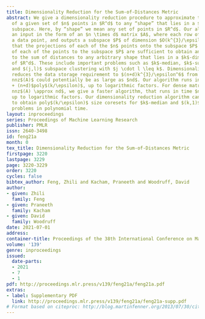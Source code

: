 ```yaml
---
title: Dimensionality Reduction for the Sum-of-Distances Metric
abstract: We give a dimensionality reduction procedure to approximate the sum of distances
  of a given set of $n$ points in $R^d$ to any “shape” that lies in a $k$-dimensional
  subspace. Here, by “shape” we mean any set of points in $R^d$. Our algorithm takes
  an input in the form of an $n \times d$ matrix $A$, where each row of $A$ denotes
  a data point, and outputs a subspace $P$ of dimension $O(k^{3}/\epsilon^6)$ such
  that the projections of each of the $n$ points onto the subspace $P$ and the distances
  of each of the points to the subspace $P$ are sufficient to obtain an $\epsilon$-approximation
  to the sum of distances to any arbitrary shape that lies in a $k$-dimensional subspace
  of $R^d$. These include important problems such as $k$-median, $k$-subspace approximation,
  and $(j,l)$ subspace clustering with $j \cdot l \leq k$. Dimensionality reduction
  reduces the data storage requirement to $(n+d)k^{3}/\epsilon^6$ from nnz$(A)$. Here
  nnz$(A)$ could potentially be as large as $nd$. Our algorithm runs in time nnz$(A)/\epsilon^2
  + (n+d)$poly$(k/\epsilon)$, up to logarithmic factors. For dense matrices, where
  nnz$(A) \approx nd$, we give a faster algorithm, that runs in time $nd + (n+d)$poly$(k/\epsilon)$
  up to logarithmic factors. Our dimensionality reduction algorithm can also be used
  to obtain poly$(k/\epsilon)$ size coresets for $k$-median and $(k,1)$-subspace approximation
  problems in polynomial time.
layout: inproceedings
series: Proceedings of Machine Learning Research
publisher: PMLR
issn: 2640-3498
id: feng21a
month: 0
tex_title: Dimensionality Reduction for the Sum-of-Distances Metric
firstpage: 3220
lastpage: 3229
page: 3220-3229
order: 3220
cycles: false
bibtex_author: Feng, Zhili and Kacham, Praneeth and Woodruff, David
author:
- given: Zhili
  family: Feng
- given: Praneeth
  family: Kacham
- given: David
  family: Woodruff
date: 2021-07-01
address:
container-title: Proceedings of the 38th International Conference on Machine Learning
volume: '139'
genre: inproceedings
issued:
  date-parts:
  - 2021
  - 7
  - 1
pdf: http://proceedings.mlr.press/v139/feng21a/feng21a.pdf
extras:
- label: Supplementary PDF
  link: http://proceedings.mlr.press/v139/feng21a/feng21a-supp.pdf
# Format based on citeproc: http://blog.martinfenner.org/2013/07/30/citeproc-yaml-for-bibliographies/
---
```

